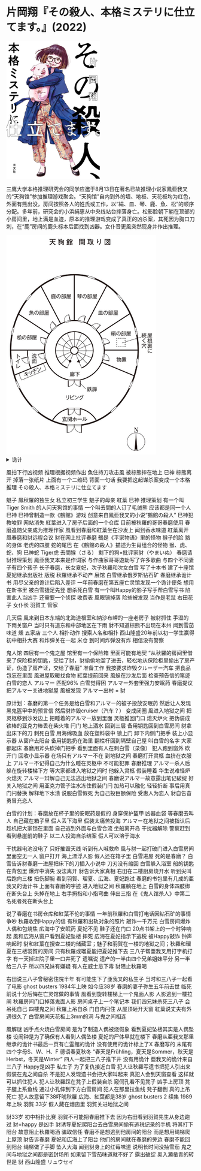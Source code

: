 # 片岡翔『その殺人、本格ミステリに仕立てます。』(2022)

<img src=images/2022_cover.jpg width=250/>

三鹰大学本格推理研究会的同学应邀于8月13日在著名已故推理小说家鳳亜我叉的“天狗馆”参加推理游戏聚会。“天狗馆”自内到外的墙、地板、天花板均为红色，外面有熊出没，房间按照各人的姓氏或工作，以“絹、皿、琴、鹿、魚、松”的顺序分配。多年前，研究会的小浜絹恵从中央线站台摔落身亡。松影脸朝下躺在顶部的小房间里，地上满是血迹，原本的推理游戏变成了真正的凶杀案，其死因为胸口刀刺，在“鹿”房间的鹿头标本后面找到凶器。女仆音更風突然现身并作出推理。

<img src=images/2022_dog.jpg width=400/>

<details><summary>诡计</summary>
凶手事先把刀藏在鹿头里，用冻硬的干鲣鱼片杀死松影，行凶后削成小条冲进马桶。凶手抽出死者的血，上阁楼用长针刺穿地板，把血注射进鹿头标本中，因为天花板是红色，所以看不出血迹。当年鹿島骗松影说絹恵觉得松影恶心，松影于是将絹恵推下月台。凶手是与絹恵青梅竹马的厨师魚住，他杀死松影嫁祸鹿島，是为了替絹恵报仇。
</details>

風拍下行凶视频 推理根据视频作出
魚住持刀攻击風 被棕熊摔在地上
巳神
棕熊离开 掉落一张纸片 上面有一个二维码 背面一句话
我要把这起谋杀案变成一个本格推理
その殺人、本格ミステリに仕立てます

魅子 鳳秋羅的独生女 私立初三学生
魅子的母亲 紅葉
巳神 推理策划
有一个叫 Tiger Smith 的人问天狗馆的事情 一个叫去間的人订了毛绒熊 应该都是同一个人巳神
巳神曾制造一款《鵺館》游戏 创意来自鳳亜我叉的小说“鵺館の殺人”
巳神犯教唆罪 网站消失
紅葉进入了房子后面的一个仓库 目前被秋羅的哥哥春磨使用
春磨追随父亲成为推理作家
風看到春磨和紅葉坐在沙发上 闻到香水味道
紅葉离开 鳳春磨和豺远程会议
豺在网上批评春磨
鵺是《平家物语》里的怪物 猴子的脸 貉的身体 老虎的四肢 蛇的尾巴
在《鵺館の殺人》描述为生肖组合的怪物 猴、虎、蛇、狗
巳神蛇 Tiger虎 去間猴（さる） 剩下的狗=批评家豺（やまいぬ）
春磨请豺推理策划
鳳亜我叉本来是作词家 与作曲家哥哥遊劫写了许多歌曲
与四个不同妻子有四个孩子 长子春磨，长女夏妃，次子秋羅和次女白雪
写了十本书 建了十座馆
夏妃继承出版社 版税
秋羅继承不动产 展馆
白雪继承俄罗斯钻石矿
春磨继承诡计书 用尽父亲的诡计后陷入差评
一年前春磨在第五座亡灵馆发现一个诡计便条 想用在新书里 被白雪捷足先登 想杀死白雪
有一个叫Happy的影子写手帮白雪写书 陷害此人当凶手
还需要一个侦探
收费表
風眼镜掉落 险些被发现 当作是老鼠
右田花子 女仆长
羽賀工 管家

几天后 風来到日本东端的北海道根室和納沙布岬的一座老房子
被豺抓住
手湿的 下雨关窗户 当时只有道东和中部地区在下雨 豺不知道棕熊不出现在本州
闻到雪茄味道 燻 五家店 三个人
相扑动作 搜索人名和相扑 西山隆盛20年前以初一学生赢得初中相扑大赛
和炸弹关在一起 米仓 到时间炸弹没有炸 相信没有警察

鬼人馆
四层有一个鬼之屋
馆里有一个保险箱 里面可能有地契
“从秋羅的房间里借来了保险柜的钥匙，交给了豺，豺偷偷地溜了进去，轻松地从保险柜里偷出了房产证，伪造了房产证，交给了春磨”
准备工作
我按要求炸毁クルーザー汽车 把食品包忘在里面
風进屋取暖找食物 紅葉提前回来 風躲在沙发后面
检查预告信的笔迹
白雪的恋人 アルマー 匹配96%
白雪觉得困 アルマー外套里强力安眠药
春磨提议把アルマー关进地狱屋
風被发现
アルマー出村 = 豺

原计划：春磨的第一个任务是给白雪和アルマー的被子投放安眠药 然后让人发现黑鬼盔甲中的预言信 然后豺炸毁cruiser（汽车？） 变成闭圈
風进入地狱之间 把灵柩移到沙发边上 把睡着的アルマー放到里面 灵柩推回门口 熄灭炉火 把伪装成铁棒的亚克力棒丢在柴火堆 闩门 地上洒水 回到三层 备用钥匙回到白雪房间
豺拿出床下的刀 刺死白雪 用海绵吸血 放在塑料袋中
锁上门 卸下内侧门把手 装上小显示器
从窗户去阳台 备用钥匙扔在海里 翻栏杆回到隔壁自己屋 叫白雪的名字 大家都起床
春磨用斧头砍掉门把手 看到里面有人在刺白雪（录像） 犯人跑到窗外
砍开门 回收小显示器 在场只有アルマー不在
到地狱之间 春磨打开灵柩 血挤在衣服上
アルマー不记得自己为什么睡在灵柩中 不可能犯罪
春磨推理 アルマー杀人后躲在旋转楼梯下方 等大家都进入地狱之间时 他躲入灵柩 假装睡着 华生说难怪炉火熄灭
アルマー辩解自己无法逃出地狱之间
春磨说アルマー故意露出笔记破绽 好关入地狱之间
用亚克力管子注水冻住假装门闩 加热可以融化 轻轻折断 事后用真门闩替换 解释地下水渍
说服白雪假死 为自己投巨额保险 受惠人为恋人 豺自告奋勇冒充恋人

白雪的计划：春磨放在杯子里的安眠药是假的 身穿保护盔甲 凶器血袋
等春磨去叫人 自己藏在箱子里 假人丢下海里 假装太痛苦投海
アルマー在地狱之间被指认后趁机把大家锁在里面 自己逃到外面与白雪合流 坐船离开岛 干扰器解除 警察赶到 看到悬崖前的鞋子 以二人投海自杀结案
假人可以溶于海水

干扰器电池没电了
只好摧毁天线 听到有人喊救命 風与豺一起打破门进入白雪房间 里面空无一人 窗户打开 海上漂浮人影 假人还在箱子里 白雪进屋 死的是春磨？
白雪告诉豺春磨一进屋把床下的刀插入小说中 刀刃没有缩回 白雪躲入浴室
船的钥匙在背包里 爆炸中消失 没法离开
豺告诉大家真相
右田在二楼厨房烧开水 听到尖叫后跑向三楼 扭伤脚腕 看到羽賀、瑠夏、広海、夏妃跑过
春磨的书包里有几成的亜我叉的诡计书 上面有春磨的字迹
进入地狱之间 秋羅躺在地上
白雪的身体四肢绑在断头台上 头掉在地上 右手拇指和小指弯曲 伸出三指
在《鬼人馆杀人》中第二名死者死在断头台上

说了春磨在书房仓库和紅葉不伦的事情
一年前秋羅和白雪打电话因钻石矿的事情争吵 秋羅收到Happy的信 有秋羅和出轨对象的照片 敲诈一千万元
白雪房间爆炸 人偶和包烧焦
広海中了安眠药 夏妃不见 鞋子还在门口
20点书架上的一个时钟响起 風和広海从窗户看到夏妃坠楼 摔死
広海在夏妃指示下逃税 被Happy敲诈
钟声响起时 豺和紅葉在搜查二楼的储藏室；魅子和羽賀在一楼的地狱之间；秋羅和瑠夏在三楼羽賀的房间
只有秋羅或瑠夏能把夏妃推下去
三八子帮亜我叉用打字机打字 有一天掉进院子里一口井死了
遗嘱说 遗产的一半由四个兄弟姐妹平分 另一半给三八子 所以四兄妹有嫌疑
有人在威士忌下毒 豺阻止秋羅喝

右田说三八子曾秘密住院半年 有可能生下了亜我叉的私生子 当时和三八子一起看了电影 ghost busters 1984年上映 如今应38岁
春磨的妻子弥生五年前去世 临死前说十分后悔在亡灵馆做的事情
風看到旋转楼梯上一个鬼面人影 人影逃到一楼拉闸
秋羅房间门口掉落鬼面人影 房间桌子上一个笔记本 我们四兄妹杀死三八子 会吊死自己
四楼鬼之间 秋羅上吊自杀 门自内闩住 从屋顶砸开天窗
紅葉说丈夫有外遇很久了
白雪房间天花板上3mm的洞 与鬼之间相连

風解谜
凶手点火烧白雪房间 是为了制造人偶被烧假象 看到夏妃坠楼其实是人偶坠楼 设闹钟是为了确保有人看到人偶坠楼 夏妃的尸体早就在楼下
春磨从亜我叉那里继承的诡计书最后一页有亡霊館的诡计 没有使用的诡计标上了X 春磨写的 末尾有四个字母S、W、H、F
德语春夏秋冬 “春天是Frühling，夏天是Sommer，秋天是Herbst，冬天是Winter”
四人一起把三八子推下井 没有用诡计
亜我叉的诡计来自三八子
Happy是凶手 私生子 为了复仇接近白雪
犯人让秋羅写遗书把犯人引出来 假装在鬼之间自杀 不是犯人发现遗书会把大家叫起来 真犯人会到天窗查看 这样就可以抓住犯人
犯人让秋羅踩在凳子上假装自杀 窥伺孔看不见凳子 凶手上房顶 凳子腿上系鱼线 通过小孔伸到下方白雪房间 犯人在那里拉鱼线 凳子翻倒 真的上吊死亡
犯人故意留下38吓唬秋羅
広海、紅葉都是38岁
ghost busters 2 续集 1989年上映
羽賀 33岁
假人藏在烟囱里
羽賀关进地狱之间

豺33岁 初中相扑比赛
羽賀不可能把春磨推下去 因为右田看到羽賀先生从身边跑过
豺=happy 是凶手
豺诱导夏妃爬阳台去白雪房间偷有逃税记录的手机 将其打下阳台
故意阻止秋羅喝酒 骗取信任
春磨不是想逃到他房间的阳台 而是想用绳梯爬上屋顶
豺告诉春磨 夏妃和広海上了阳台 他们的房间就在春磨的旁边 春磨不能回到阳台 绳梯做了手脚 坠入大海
闻到豺身上的红莓味道 说明长时间没抽雪茄 鬼之间与地狱之间都是密封场所 如果留下雪茄味道就不好了 露出破绽
奥入瀬竜青的转世是 豺 西山隆盛 リュウセイ


